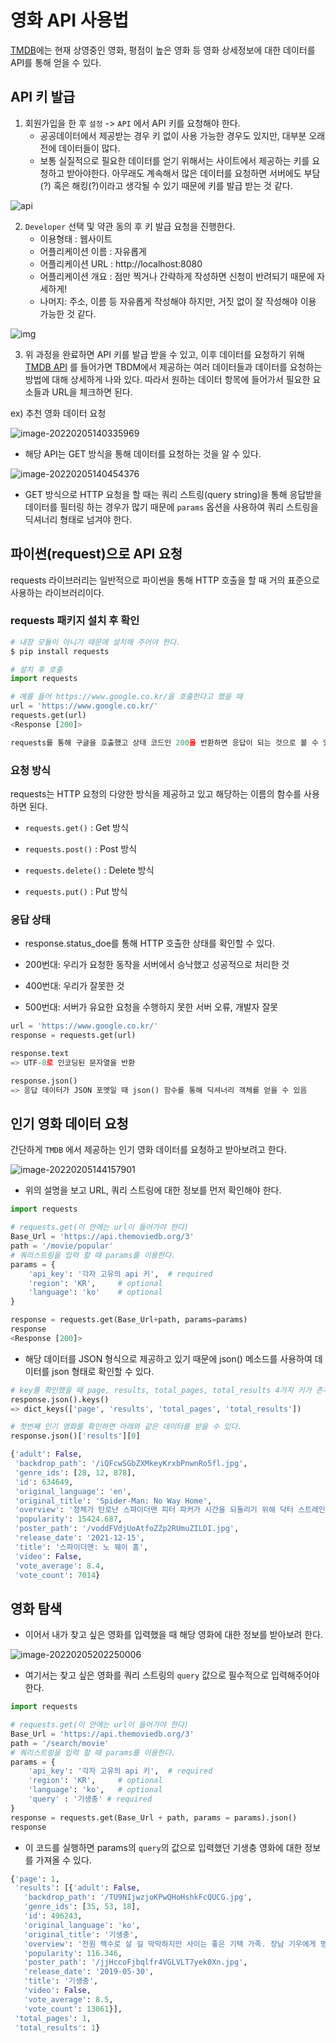 # 영화 API 사용법

[TMDB](https://www.themoviedb.org/)에는 현재 상영중인 영화, 평점이 높은 영화 등 영화 상세정보에 대한 데이터를 API를 통해 얻을 수 있다.

## API 키 발급

1. 회원가입을 한 후 `설정` -> `API` 에서 API 키를 요청해야 한다.
   - 공공데이터에서 제공받는 경우 키 없이 사용 가능한 경우도 있지만, 대부분 오래전에 데이터들이 많다.
   - 보통 실질적으로 필요한 데이터를 얻기 위해서는 사이트에서 제공하는 키를 요청하고 받아야한다. 아무래도 계속해서 많은 데이터를 요청하면 서버에도 부담(?) 혹은 해킹(?)이라고 생각될 수 있기 때문에 키를 발급 받는 것 같다. 

![api](%EC%98%81%ED%99%94%20API%20%EC%82%AC%EC%9A%A9%EA%B8%B0.assets/api.jpg)

2. `Developer` 선택 및 약관 동의 후 키 발급 요청을 진행한다.
   - 이용형태 : 웹사이트
   - 어플리케이션 이름 : 자유롭게
   - 어플리케이션 URL : http://localhost:8080
   - 어플리케이션 개요 : 점만 찍거나 간략하게 작성하면 신청이 반려되기 때문에 자세하게!
   - 나머지: 주소, 이름 등 자유롭게 작성해야 하지만, 거짓 없이 잘 작성해야 이용 가능한 것 같다.

![img](https://hphk.notion.site/image/https%3A%2F%2Fs3-us-west-2.amazonaws.com%2Fsecure.notion-static.com%2Ff03a4595-a749-440b-b98e-51c5058e0033%2FUntitled.png?table=block&id=b08f3991-4be8-4b1f-abae-3be340c5cf5e&spaceId=daa2d103-3ecd-4519-8c30-4f55e74c7ef4&width=2000&userId=&cache=v2)

3. 위 과정을 완료하면 API 키를 발급 받을 수 있고, 이후 데이터를 요청하기 위해 [TMDB API](https://developers.themoviedb.org/3/movies/get-movie-details) 를 들어가면 TBDM에서 제공하는 여러 데이터들과 데이터를 요청하는 방법에 대해 상세하게 나와 있다. 따라서 원하는 데이터 항목에 들어가서 필요한 요소들과 URL을 체크하면 된다.

ex) 추천 영화 데이터 요청

![image-20220205140335969](%EC%98%81%ED%99%94%20API%20%EC%82%AC%EC%9A%A9%EA%B8%B0.assets/image-20220205140335969.png)

- 해당 API는 GET 방식을 통해 데이터를 요청하는 것을 알 수 있다.

![image-20220205140454376](%EC%98%81%ED%99%94%20API%20%EC%82%AC%EC%9A%A9%EA%B8%B0.assets/image-20220205140454376.png)

- GET 방식으로 HTTP 요청을 할 때는 쿼리 스트링(query string)을 통해 응답받을 데이터를 필터링 하는 경우가 많기 때문에 `params` 옵션을 사용하여 쿼리 스트링을 딕셔너리 형태로 넘겨야 한다.

## 파이썬(request)으로 API 요청

requests 라이브러리는 일반적으로 파이썬을 통해 HTTP 호출을 할 때 거의 표준으로 사용하는 라이브러리이다. 

### requests 패키지 설치 후 확인

```python
# 내장 모듈이 아니기 때문에 설치해 주어야 한다.
$ pip install requests

# 설치 후 호출
import requests

# 예를 들어 https://www.google.co.kr/을 호출한다고 했을 때
url = 'https://www.google.co.kr/'
requests.get(url)
<Response [200]>

requests를 통해 구글을 호출했고 상태 코드인 200을 반환하면 응답이 되는 것으로 볼 수 있다. 
```

### 요청 방식

requests는 HTTP 요청의 다양한 방식을 제공하고 있고 해당하는 이름의 함수를 사용하면 된다.

- `requests.get()` : Get 방식
- `requests.post()` : Post 방식
- `requests.delete()` : Delete 방식

- `requests.put()` : Put 방식

### 응답 상태

- response.status_doe를 통해 HTTP 호출한 상태를 확인할 수 있다.

- 200번대: 우리가 요청한 동작을 서버에서 승낙했고 성공적으로 처리한 것
- 400번대: 우리가 잘못한 것
- 500번대: 서버가 유요한 요청을 수행하지 못한 서버 오류, 개발자 잘못

```python
url = 'https://www.google.co.kr/'
response = requests.get(url)

response.text
=> UTF-8로 인코딩된 문자열을 반환

response.json()
=> 응답 데이터가 JSON 포멧일 때 json() 함수를 통해 딕셔너리 객체를 얻을 수 있음
```

## 인기 영화 데이터 요청

간단하게 `TMDB` 에서 제공하는 인기 영화 데이터를 요청하고 받아보려고 한다.

![image-20220205144157901](%EC%98%81%ED%99%94%20API%20%EC%82%AC%EC%9A%A9%EA%B8%B0.assets/image-20220205144157901.png)



- 위의 설명을 보고 URL, 쿼리 스트링에 대한 정보를 먼저 확인해야 한다.

```python
import requests

# requests.get(이 안에는 url이 들어가야 한다)
Base_Url = 'https://api.themoviedb.org/3'
path = '/movie/popular'
# 쿼리스트링을 입력 할 때 params를 이용한다.
params = {
    'api_key': '각자 고유의 api 키',  # required
    'region': 'KR',		# optional
    'language': 'ko'	# optional
}

response = requests.get(Base_Url+path, params=params)
response
<Response [200]>
```

- 해당 데이터를 JSON 형식으로 제공하고 있기 때문에 json() 메소드를 사용하여 데이터를 json 형태로 확인할 수 있다.

```python
# key를 확인했을 때 page, results, total_pages, total_results 4가지 키가 존재한다.
response.json().keys()
=> dict_keys(['page', 'results', 'total_pages', 'total_results'])

# 첫번째 인기 영화를 확인하면 아래와 같은 데이터를 받을 수 있다. 
response.json()['results'][0]

{'adult': False,
 'backdrop_path': '/iQFcwSGbZXMkeyKrxbPnwnRo5fl.jpg',
 'genre_ids': [28, 12, 878],
 'id': 634649,
 'original_language': 'en',
 'original_title': 'Spider-Man: No Way Home',
 'overview': '정체가 탄로난 스파이더맨 피터 파커가 시간을 되돌리기 위해 닥터 스트레인지의 도움을 받던 중 뜻하지 않게 멀티버스가 열리게 되고, 이를 통해 자신의 숙적 닥터 옥토퍼스가 나타나며 사상 최악의 위기를 맞게 되는데...',
 'popularity': 15424.687,
 'poster_path': '/voddFVdjUoAtfoZZp2RUmuZILDI.jpg',
 'release_date': '2021-12-15',
 'title': '스파이더맨: 노 웨이 홈',
 'video': False,
 'vote_average': 8.4,
 'vote_count': 7014}
```



## 영화 탐색

- 이어서 내가 찾고 싶은 영화를 입력했을 때 해당 영화에 대한 정보를 받아보려 한다. 

![image-20220205202250006](%EC%98%81%ED%99%94%20API%20%EC%82%AC%EC%9A%A9%EA%B8%B0.assets/image-20220205202250006.png)



- 여기서는 찾고 싶은 영화를 쿼리 스트링의 `query` 값으로 필수적으로 입력해주어야 한다. 

```python
import requests

# requests.get(이 안에는 url이 들어가야 한다)
Base_Url = 'https://api.themoviedb.org/3'
path = '/search/movie'
# 쿼리스트링을 입력 할 때 params를 이용한다.
params = {
    'api_key': '각자 고유의 api 키',  # required
    'region': 'KR',		# optional
    'language': 'ko',	# optional
    'query' : '기생충' # required
}
response = requests.get(Base_Url + path, params = params).json()
response
```

- 이 코드를 실행하면 params의 `query`의 값으로 입력했던 기생충 영화에 대한 정보를 가져올 수 있다.

```python
{'page': 1,
 'results': [{'adult': False,
   'backdrop_path': '/TU9NIjwzjoKPwQHoHshkFcQUCG.jpg',
   'genre_ids': [35, 53, 18],
   'id': 496243,
   'original_language': 'ko',
   'original_title': '기생충',
   'overview': '전원 백수로 살 길 막막하지만 사이는 좋은 기택 가족. 장남 기우에게 명문대생 친구가 연결시켜 준 고액 과외 자리는 모처럼 싹튼 고정수입의 희망이다. 온 가족의 도움과 기대 속에 박 사장 집으로 향하는 기우. 글로벌 IT기업의 CEO인 박 사장의 저택에 도착하자 젊고 아름다운 사모님 연교와 가정부 문광이 기우를 맞이한다. 큰 문제 없이 박 사장의 딸 다혜의 과외를 시작한 기우. 그러나 이렇게 시작된 두 가족의 만남 뒤로, 걷잡을 수 없는 사건이 기다리고  있는데.....',
   'popularity': 116.346,
   'poster_path': '/jjHccoFjbqlfr4VGLVLT7yek0Xn.jpg',
   'release_date': '2019-05-30',
   'title': '기생충',
   'video': False,
   'vote_average': 8.5,
   'vote_count': 13061}],
 'total_pages': 1,
 'total_results': 1}
```



